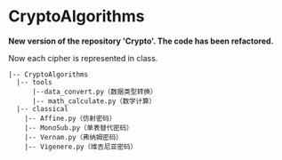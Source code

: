# CryptoAlgorithms
**New version of the repository 'Crypto'. The code has been refactored.**

Now each cipher is represented in class.
```
|-- CryptoAlgorithms
  |-- tools
      |--data_convert.py（数据类型转换）
      |-- math_calculate.py（数学计算）
  |-- classical
    |-- Affine.py（仿射密码）
    |-- MonoSub.py（单表替代密码）
    |-- Vernam.py（弗纳姆密码）
    |-- Vigenere.py（维吉尼亚密码）
```
